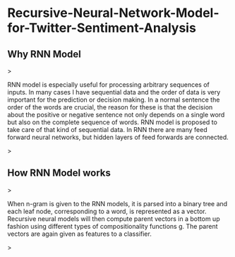 # Recursive-Neural-Network-Model-for-Twitter-Sentiment-Analysis

<h2>Why RNN Model</h2>>

<p>RNN  model is especially useful for processing arbitrary sequences of inputs. In many cases I have sequential data and the order of data is very important for the prediction or decision making. In a normal sentence the order of the words are crucial, the reason for these is that the decision about the positive or negative sentence not only depends on a single word but also on the complete sequence of words. RNN model is proposed to take care of that kind of sequential data. In RNN there are many feed forward neural networks, but hidden layers of feed forwards are connected.</p>>


<h2>How RNN Model works</h2>>

<p>When n-gram is given to the RNN models, it is parsed into a binary tree and each leaf node, corresponding to a word, is represented as a vector. Recursive neural models will then compute parent vectors in a bottom up fashion using different types of compositionality functions g. The parent vectors are again given as features to a classifier.</p>>
